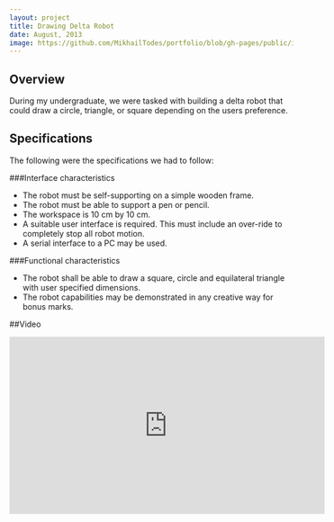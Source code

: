 ```yaml
---
layout: project
title: Drawing Delta Robot
date: August, 2013
image: https://github.com/MikhailTodes/portfolio/blob/gh-pages/public/images/deltarobot.png?raw=true
---
```


## Overview
During my undergraduate, we were tasked with building a delta robot that could draw a circle, triangle, or square depending on the users preference. 

## Specifications
The following were the specifications we had to follow:

###Interface characteristics

* The robot must be self-supporting on a simple wooden frame.
* The robot must be able to support a pen or pencil.
* The workspace is 10 cm by 10 cm.
* A suitable user interface is required. This must include an over-ride to completely stop
all robot motion.
* A serial interface to a PC may be used.

###Functional characteristics

* The robot shall be able to draw a square, circle and equilateral triangle with user
specified dimensions.
* The robot capabilities may be demonstrated in any creative way for bonus marks.

##Video
<iframe width="560" height="315" src="https://www.youtube.com/embed/vyQ6BPVSoMs" frameborder="0" allowfullscreen></iframe>